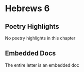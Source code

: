 # Hebrews 6

## Poetry Highlights

No poetry highlights in this chapter

## Embedded Docs

The entire letter is an embedded doc

